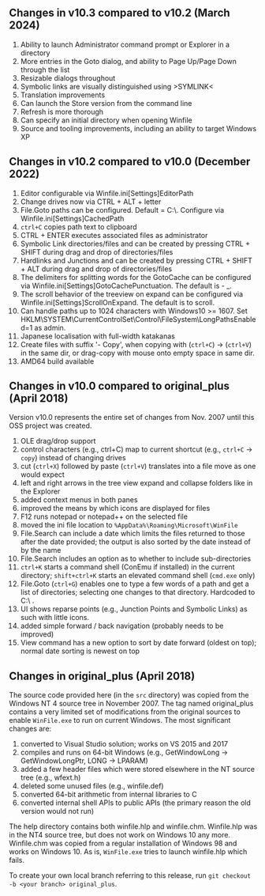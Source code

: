 
## Changes in v10.3 compared to v10.2 (March 2024)

1. Ability to launch Administrator command prompt or Explorer in a directory
2. More entries in the Goto dialog, and ability to Page Up/Page Down through the list
3. Resizable dialogs throughout
4. Symbolic links are visually distinguished using &gt;SYMLINK&lt;
5. Translation improvements
6. Can launch the Store version from the command line
7. Refresh is more thorough
8. Can specify an initial directory when opening Winfile
9. Source and tooling improvements, including an ability to target Windows XP

## Changes in v10.2 compared to v10.0 (December 2022)

1. Editor configurable via Winfile.ini[Settings]EditorPath
2. Change drives now via CTRL + ALT + letter
3. File.Goto paths can be configured.  Default = C:\\. Configure via Winfile.ini[Settings]CachedPath
4. `ctrl+C` copies path text to clipboard
5. CTRL + ENTER executes associated files as administrator
6. Symbolic Link directories/files and can be created by pressing CTRL + SHIFT during drag and drop of directories/files
7. Hardlinks and Junctions and can be created by pressing CTRL + SHIFT + ALT during drag and drop of directories/files
8. The delimiters for splitting words for the GotoCache can be configured via Winfile.ini[Settings]GotoCachePunctuation. The default is - _.
9. The scroll behavior of the treeview on expand can be configured via Winfile.ini[Settings]ScrollOnExpand. The default is to scroll.
10. Can handle paths up to 1024 characters with Windows10 >= 1607. Set HKLM\SYSTEM\CurrentControlSet\Control\FileSystem\LongPathsEnabled=1 as admin.
11. Japanese localisation with full-width katakanas
12. Create files with suffix '- Copy', when copying with (`ctrl+C`) -> (`ctrl+V`) in the same dir, or drag-copy with mouse onto empty space in same dir.
13. AMD64 build available

## Changes in v10.0 compared to original_plus (April 2018)

Version v10.0 represents the entire set of changes from Nov. 2007 until this OSS project was created.

1. OLE drag/drop support
2. control characters (e.g., ctrl+C) map to current shortcut (e.g., `ctrl+C` -> `copy`)
instead of changing drives
3. cut (`ctrl+X`) followed by paste (`ctrl+V`) translates into a file move as one would expect
4. left and right arrows in the tree view expand and collapse folders like in the Explorer
5. added context menus in both panes
6. improved the means by which icons are displayed for files
7. F12 runs notepad or notepad++ on the selected file
8. moved the ini file location to `%AppData%\Roaming\Microsoft\WinFile`
9. File.Search can include a date which limits the files returned to those after the date provided;
the output is also sorted by the date instead of by the name
10. File.Search includes an option as to whether to include sub-directories
11. `ctrl+K` starts a command shell (ConEmu if installed) in the current directory; `shift+ctrl+K`
starts an elevated command shell (`cmd.exe` only)
12. File.Goto (`ctrl+G`) enables one to type a few words of a path and get a list of directories;
selecting one changes to that directory.  Hardcoded to C:\\ .
13. UI shows reparse points (e.g., Junction Points and Symbolic Links) as such with little icons.
14. added simple forward / back navigation (probably needs to be improved)
15. View command has a new option to sort by date forward (oldest on top); normal date sorting is newest on top

## Changes in original_plus (April 2018)

The source code provided here (in the `src` directory) was copied from the Windows NT 4 source tree in November
2007.  The tag named original_plus contains a very limited set of modifications
from the original sources to enable `WinFile.exe` to run on current Windows.
The most significant changes are:

1. converted to Visual Studio solution; works on VS 2015 and 2017
2. compiles and runs on 64-bit Windows (e.g., GetWindowLong -> GetWindowLongPtr, LONG -> LPARAM)
3. added a few header files which were stored elsewhere in the NT source tree (e.g., wfext.h)
4. deleted some unused files (e.g., winfile.def)
5. converted 64-bit arithmetic from internal libraries to C
6. converted internal shell APIs to public APIs (the primary reason the old version would not run)

The help directory contains both winfile.hlp and winfile.chm.  Winfile.hlp was in the NT4
source tree, but does not work on Windows 10 any more.  Winfile.chm was copied from
a regular installation of Windows 98 and works on Windows 10.  As is, `WinFile.exe`
tries to launch winfile.hlp which fails.

To create your own local branch referring to this release, run `git checkout -b <your branch> original_plus`.

